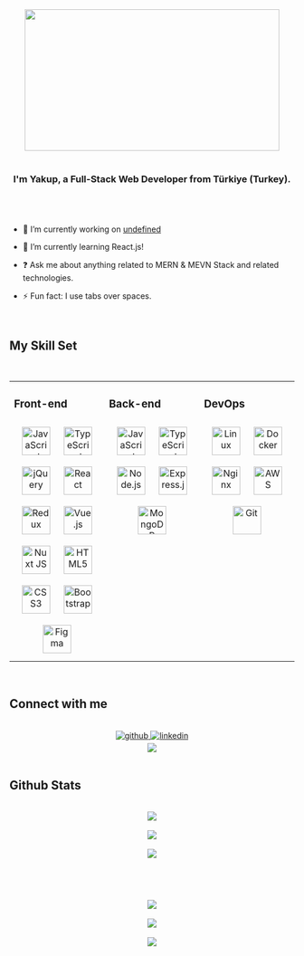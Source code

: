 <div align="center">
<img src="https://c.tenor.com/vPZqFPlHCSoAAAAd/dante-fire.gif" align="center" height="250" width="450" />
</div>  

<br/>  

### <div align="center">I'm Yakup, a Full-Stack Web Developer from Türkiye (Turkey).</div>  

#
  
<br/>  

- 🔭 I’m currently working on [undefined](#)  
  

- 🌱 I’m currently learning React.js!  
  

- ❓ Ask me about anything related to MERN & MEVN Stack and related technologies.  
  

- ⚡ Fun fact: I use tabs over spaces.  
  

<br/>  

## My Skill Set  

<br/>  

<table><tr><td valign="top" width="33%">

### Front-end
<div align="center">  
<img style="margin: 10px" src="https://profilinator.rishav.dev/skills-assets/javascript-original.svg" alt="JavaScript" height="50" />  
<img style="margin: 10px" src="https://profilinator.rishav.dev/skills-assets/typescript-original.svg" alt="TypeScript" height="50" />  
<img style="margin: 10px" src="https://profilinator.rishav.dev/skills-assets/jquery.png" alt="jQuery" height="50" />  
<img style="margin: 10px" src="https://profilinator.rishav.dev/skills-assets/react-original-wordmark.svg" alt="React" height="50" />  
<img style="margin: 10px" src="https://profilinator.rishav.dev/skills-assets/redux-original.svg" alt="Redux" height="50" />  
<img style="margin: 10px" src="https://profilinator.rishav.dev/skills-assets/vuejs-original-wordmark.svg" alt="Vue.js" height="50" />  
<img style="margin: 10px" src="https://profilinator.rishav.dev/skills-assets/nuxt.png" alt="Nuxt JS" height="50" />  
<img style="margin: 10px" src="https://profilinator.rishav.dev/skills-assets/html5-original-wordmark.svg" alt="HTML5" height="50" />  
<img style="margin: 10px" src="https://profilinator.rishav.dev/skills-assets/css3-original-wordmark.svg" alt="CSS3" height="50" />  
<img style="margin: 10px" src="https://profilinator.rishav.dev/skills-assets/bootstrap-plain.svg" alt="Bootstrap" height="50" />  
<img style="margin: 10px" src="https://profilinator.rishav.dev/skills-assets/figma-icon.svg" alt="Figma" height="50" />  
</div>

</td><td valign="top" width="33%">



### Back-end
<div align="center">  
<img style="margin: 10px" src="https://profilinator.rishav.dev/skills-assets/javascript-original.svg" alt="JavaScript" height="50" />  
<img style="margin: 10px" src="https://profilinator.rishav.dev/skills-assets/typescript-original.svg" alt="TypeScript" height="50" />  
<img style="margin: 10px" src="https://profilinator.rishav.dev/skills-assets/nodejs-original-wordmark.svg" alt="Node.js" height="50" />  
<img style="margin: 10px" src="https://profilinator.rishav.dev/skills-assets/express-original-wordmark.svg" alt="Express.js" height="50" />  
<img style="margin: 10px" src="https://profilinator.rishav.dev/skills-assets/mongodb-original-wordmark.svg" alt="MongoDB" height="50" />  
</div>

</td><td valign="top" width="33%">



### DevOps
<div align="center">  
<img style="margin: 10px" src="https://profilinator.rishav.dev/skills-assets/linux-original.svg" alt="Linux" height="50" />  
<img style="margin: 10px" src="https://profilinator.rishav.dev/skills-assets/docker-original-wordmark.svg" alt="Docker" height="50" />  
<img style="margin: 10px" src="https://profilinator.rishav.dev/skills-assets/nginx-original.svg" alt="Nginx" height="50" />  
<img style="margin: 10px" src="https://profilinator.rishav.dev/skills-assets/amazonwebservices-original-wordmark.svg" alt="AWS" height="50" />  
<img style="margin: 10px" src="https://profilinator.rishav.dev/skills-assets/git-scm-icon.svg" alt="Git" height="50" />  
</div>

</td></tr></table>  

<br/>  

## Connect with me

<br/>

<div align="center">
<a href="https://github.com/yakupsevik" target="_blank">
<img src=https://img.shields.io/badge/github-%2324292e.svg?&style=for-the-badge&logo=github&logoColor=white alt=github style="margin-bottom: 5px;" />
</a>
<a href="https://linkedin.com/in/yakupsevik" target="_blank">
<img src=https://img.shields.io/badge/linkedin-%231E77B5.svg?&style=for-the-badge&logo=linkedin&logoColor=white alt=linkedin style="margin-bottom: 5px;" />
</a>  
</div>  
  

<div align="center">
<img src="https://discord.c99.nl/widget/theme-1/869484609648353300.png" align="center" height="" width="" />
</div>  
  

<br/>  

## Github Stats  

<br/>  

<div align="center">
<img src="https://github-readme-stats.vercel.app/api?username=yakupsevik&theme=dark&hide_border=false&include_all_commits=false&count_private=false"/>
<br/><br/>
<img src="https://github-readme-streak-stats.herokuapp.com/?user=yakupsevik&theme=dark&hide_border=false"/>
<br/><br/>
<img src="https://github-readme-stats.vercel.app/api/top-langs/?username=yakupsevik&theme=dark&hide_border=false&include_all_commits=false&count_private=false&layout=compact"/>
</div>

<br/>  

#

<br/>  

<div align="center"><img src="https://spotify-github-profile.vercel.app/api/view?uid=cxgp05fz5x4i30c8nzaxl9s74&cover_image=true&theme=default" /></div>  

<br/>  

<div align="center">
<img src="https://komarev.com/ghpvc/?username=yakupsevik&&style=flat-square" align="center" />
</div>  
  

<br/>  

<div align="center">
            <a href="https://www.buymeacoffee.com/yakupsevik" target="_blank" style="display: inline-block;">
                <img
                    src="https://img.shields.io/badge/Donate-Buy%20Me%20A%20Coffee-orange.svg?style=flat-square" 
                    align="center"
                />
            </a></div>
<br />
